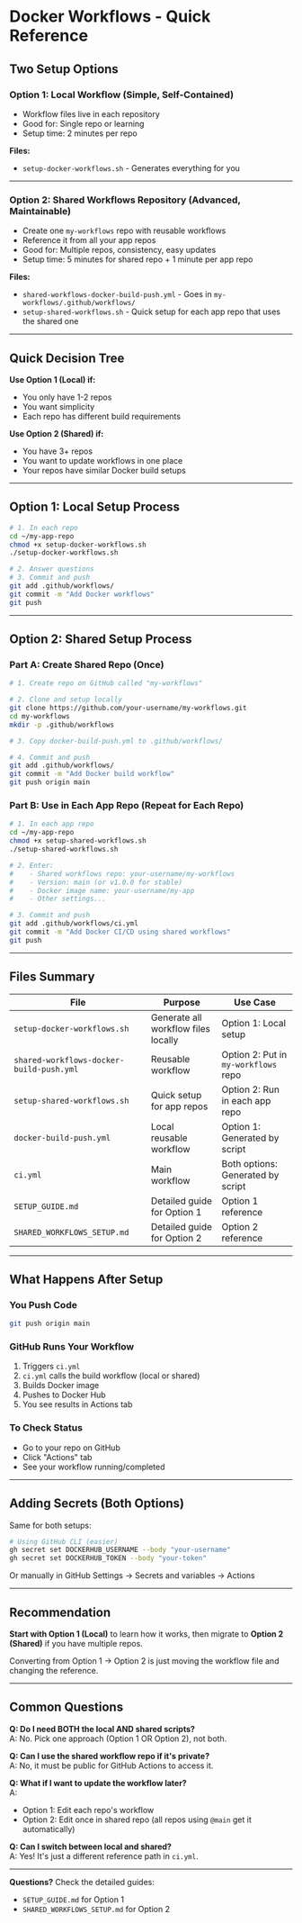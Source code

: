 # Docker Workflows - Quick Reference

## Two Setup Options

### Option 1: Local Workflow (Simple, Self-Contained)
- Workflow files live in each repository
- Good for: Single repo or learning
- Setup time: 2 minutes per repo

**Files:**
- `setup-docker-workflows.sh` - Generates everything for you

---

### Option 2: Shared Workflows Repository (Advanced, Maintainable)
- Create one `my-workflows` repo with reusable workflows
- Reference it from all your app repos
- Good for: Multiple repos, consistency, easy updates
- Setup time: 5 minutes for shared repo + 1 minute per app repo

**Files:**
- `shared-workflows-docker-build-push.yml` - Goes in `my-workflows/.github/workflows/`
- `setup-shared-workflows.sh` - Quick setup for each app repo that uses the shared one

---

## Quick Decision Tree

**Use Option 1 (Local) if:**
- You only have 1-2 repos
- You want simplicity
- Each repo has different build requirements

**Use Option 2 (Shared) if:**
- You have 3+ repos
- You want to update workflows in one place
- Your repos have similar Docker build setups

---

## Option 1: Local Setup Process

```bash
# 1. In each repo
cd ~/my-app-repo
chmod +x setup-docker-workflows.sh
./setup-docker-workflows.sh

# 2. Answer questions
# 3. Commit and push
git add .github/workflows/
git commit -m "Add Docker workflows"
git push
```

---

## Option 2: Shared Setup Process

### Part A: Create Shared Repo (Once)

```bash
# 1. Create repo on GitHub called "my-workflows"

# 2. Clone and setup locally
git clone https://github.com/your-username/my-workflows.git
cd my-workflows
mkdir -p .github/workflows

# 3. Copy docker-build-push.yml to .github/workflows/

# 4. Commit and push
git add .github/workflows/
git commit -m "Add Docker build workflow"
git push origin main
```

### Part B: Use in Each App Repo (Repeat for Each Repo)

```bash
# 1. In each app repo
cd ~/my-app-repo
chmod +x setup-shared-workflows.sh
./setup-shared-workflows.sh

# 2. Enter:
#    - Shared workflows repo: your-username/my-workflows
#    - Version: main (or v1.0.0 for stable)
#    - Docker image name: your-username/my-app
#    - Other settings...

# 3. Commit and push
git add .github/workflows/ci.yml
git commit -m "Add Docker CI/CD using shared workflows"
git push
```

---

## Files Summary

| File | Purpose | Use Case |
|------|---------|----------|
| `setup-docker-workflows.sh` | Generate all workflow files locally | Option 1: Local setup |
| `shared-workflows-docker-build-push.yml` | Reusable workflow | Option 2: Put in `my-workflows` repo |
| `setup-shared-workflows.sh` | Quick setup for app repos | Option 2: Run in each app repo |
| `docker-build-push.yml` | Local reusable workflow | Option 1: Generated by script |
| `ci.yml` | Main workflow | Both options: Generated by script |
| `SETUP_GUIDE.md` | Detailed guide for Option 1 | Option 1 reference |
| `SHARED_WORKFLOWS_SETUP.md` | Detailed guide for Option 2 | Option 2 reference |

---

## What Happens After Setup

### You Push Code
```bash
git push origin main
```

### GitHub Runs Your Workflow
1. Triggers `ci.yml`
2. `ci.yml` calls the build workflow (local or shared)
3. Builds Docker image
4. Pushes to Docker Hub
5. You see results in Actions tab

### To Check Status
- Go to your repo on GitHub
- Click "Actions" tab
- See your workflow running/completed

---

## Adding Secrets (Both Options)

Same for both setups:

```bash
# Using GitHub CLI (easier)
gh secret set DOCKERHUB_USERNAME --body "your-username"
gh secret set DOCKERHUB_TOKEN --body "your-token"
```

Or manually in GitHub Settings → Secrets and variables → Actions

---

## Recommendation

**Start with Option 1 (Local)** to learn how it works, then migrate to **Option 2 (Shared)** if you have multiple repos.

Converting from Option 1 → Option 2 is just moving the workflow file and changing the reference.

---

## Common Questions

**Q: Do I need BOTH the local AND shared scripts?**  
A: No. Pick one approach (Option 1 OR Option 2), not both.

**Q: Can I use the shared workflow repo if it's private?**  
A: No, it must be public for GitHub Actions to access it.

**Q: What if I want to update the workflow later?**  
A: 
- Option 1: Edit each repo's workflow
- Option 2: Edit once in shared repo (all repos using `@main` get it automatically)

**Q: Can I switch between local and shared?**  
A: Yes! It's just a different reference path in `ci.yml`.

---

**Questions?** Check the detailed guides:
- `SETUP_GUIDE.md` for Option 1
- `SHARED_WORKFLOWS_SETUP.md` for Option 2
